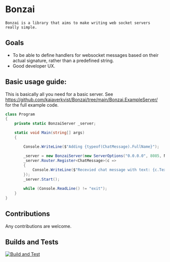 # Bonzai
    Bonzai is a library that aims to make writing web socket servers really simple.

## Goals
* To be able to define handlers for websocket messages based on their actual signature, rather than a predefined string.
* Good developer UX.

## Basic usage guide:
This is basically all you need for a basic server. See https://github.com/kaiaverkvist/Bonzai/tree/main/Bonzai.ExampleServer/ for the full example code.
```cs
class Program
{
    private static BonzaiServer _server;

    static void Main(string[] args)
    {

        Console.WriteLine($"Adding {typeof(ChatMessage).FullName}");

        _server = new BonzaiServer(new ServerOptions("0.0.0.0", 8085, NetworkScheme.NoSslScheme));
        _server.Router.Register<ChatMessage>(c =>
        {
            Console.WriteLine($"Recevied chat message with text: {c.Text}");
        });
        _server.Start();

        while (Console.ReadLine() != "exit");
    }
}
```

## Contributions
Any contributions are welcome.

## Builds and Tests
[![Build and Test](https://github.com/kaiaverkvist/Bonzai/actions/workflows/dotnet.yml/badge.svg)](https://github.com/kaiaverkvist/Bonzai/actions/workflows/dotnet.yml)
